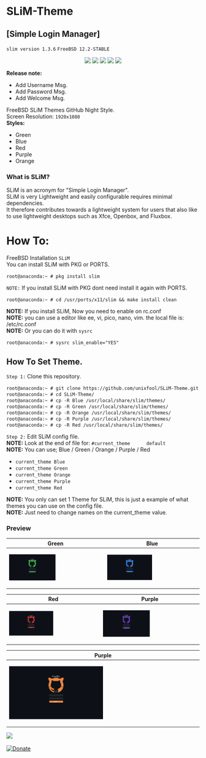 # SLiM-Theme 
## [Simple Login Manager]

 `slim version 1.3.6` `FreeBSD 12.2-STABLE`
 
<p align="center">
  <img src="https://img.shields.io/badge/Maintained%3F-Yes-green?style=for-the-badge">
  <img src="https://img.shields.io/github/license/unixfool/SLiM-Theme?style=for-the-badge">
  <img src="https://img.shields.io/github/stars/unixfool/SLiM-Theme?style=for-the-badge">
  <img src="https://img.shields.io/github/forks/unixfool/SLiM-Theme?color=teal&style=for-the-badge">
  <img src="https://img.shields.io/github/issues/unixfool/SLiM-Theme?color=violet&style=for-the-badge">
 </p>

<b>Release note:</b> 
 * Add Username Msg.
 * Add Password Msg.
 * Add Welcome Msg.

FreeBSD SLiM Themes GitHub Night Style. <br/>
Screen Resolution: `1920x1080`<br/>
<b>Styles:</b>
 * Green
 * Blue
 * Red
 * Purple
 * Orange

 
 ### What is SLiM?
 
 SLiM is an acronym for "Simple Login Manager". <br/>
 SLiM is very Lightweight and easily configurable requires minimal dependencies.<br/>
 It therefore contributes towards a lightweight system for users that also like to use lightweight desktops such as Xfce, Openbox, and Fluxbox.
 
 # How To:
 
 FreeBSD Installation `SLiM`<br/>
 You can install SLiM with PKG or PORTS.<br/>
 
 ```
root@anaconda:~ # pkg install slim
 ```
 
 `NOTE:` If you install SLiM with PKG dont need install it again with PORTS. 
 
 ```
 root@anaconda:~ # cd /usr/ports/x11/slim && make install clean
 ```
 
 
 <b>NOTE:</b> If you install SLiM, Now you need to enable on rc.conf<br/>
 <b>NOTE:</b> you can use a editor like ee, vi, pico, nano, vim. the local file is: /etc/rc.conf<br/>
 <b>NOTE:</b> Or you can do it with `sysrc`
 
  ```
 root@anaconda:~ # sysrc slim_enable="YES"
 ```
 
 
 ## How To Set Theme.
 
 `Step 1:` Clone this repository. 
 
 ```
 root@anaconda:~ # git clone https://github.com/unixfool/SLiM-Theme.git
 root@anaconda:~ # cd SLiM-Theme/
 root@anaconda:~ # cp -R Blue /usr/local/share/slim/themes/
 root@anaconda:~ # cp -R Green /usr/local/share/slim/themes/
 root@anaconda:~ # cp -R Orange /usr/local/share/slim/themes/
 root@anaconda:~ # cp -R Purple /usr/local/share/slim/themes/
 root@anaconda:~ # cp -R Red /usr/local/share/slim/themes/
 ```
 
 
 `Step 2:` Edit SLiM config file.<br/>
 <b>NOTE:</b> Look at the end of file for: `#current_theme      default`<br/>
 <b>NOTE:</b> You can use; Blue / Green / Orange / Purple / Red<br/>
 
  * `current_theme Blue`
  * `current_theme Green`
  * `current_theme Orange`
  * `current_theme Purple`
  * `current_theme Red`
  
 <b> NOTE:</b> You only can set 1 Theme for SLiM, this is just a example of what themes you can use on the config file.<br/>
 <b> NOTE:</b> Just need to change names on the current_theme value.
  
  

### Preview
  
<table>
<thead>
<tr>
<th>Green</th>
<th>Blue</th>
</tr>
</thead>
<tbody>
<tr>
<td>
<p><a target="_blank" rel="noopener noreferrer" href="https://raw.githubusercontent.com/unixfool/SLiM-Theme/main/Green/screenshot.png">
<img src="https://raw.githubusercontent.com/unixfool/SLiM-Theme/main/Green/screenshot.png" alt="img" style="max-width:50%;">
</a></p>
</td>
<td>
<p><a target="_blank" rel="noopener noreferrer" href="https://raw.githubusercontent.com/unixfool/SLiM-Theme/main/Blue/screenshot.png">
<img src="https://raw.githubusercontent.com/unixfool/SLiM-Theme/main/Blue/screenshot.png" alt="img" style="max-width:50%;"></a></p>
</td>
</tr>
</tbody>
</table>

<table>
<thead>
<tr>
<th>Red</th>
<th>Purple</th>
</tr>
</thead>
<tbody>
<tr>
<td>
<p><a target="_blank" rel="noopener noreferrer" href="https://raw.githubusercontent.com/unixfool/SLiM-Theme/main/Red/screenshot.png">
<img src="https://raw.githubusercontent.com/unixfool/SLiM-Theme/main/Red/screenshot.png" alt="img" style="max-width:50%;">
</a></p>
</td>
<td>
<p><a target="_blank" rel="noopener noreferrer" href="https://raw.githubusercontent.com/unixfool/SLiM-Theme/main/Purple/screenshot.png">
<img src="https://raw.githubusercontent.com/unixfool/SLiM-Theme/main/Purple/screenshot.png" alt="img" style="max-width:50%;"></a></p>
</td>
</tr>
</tbody>
</table>

<table>
<thead>
<tr>
<th>Purple</th>
</tr>
</thead>
<tbody>
<tr>
<td>
<p><a target="_blank" rel="noopener noreferrer" href="https://raw.githubusercontent.com/unixfool/SLiM-Theme/main/Orange/screenshot.png">
<img src="https://raw.githubusercontent.com/unixfool/SLiM-Theme/main/Orange/screenshot.png" alt="img" style="max-width:50%;">
</a></p>
</td>
</tr>
</tbody>
</table>
 
<p>
 <a href="https://www.buymeacoffee.com/unixfool"><img src="https://img.buymeacoffee.com/button-api/?text=Buy me a beer&emoji=🍺&slug=unixfool&button_colour=FFDD00&font_colour=000000&font_family=Cookie&outline_colour=000000&coffee_colour=ffffff"></a>
 
 [![Donate](https://img.shields.io/badge/Donate-PayPal-green.svg)](https://www.paypal.com/donate?hosted_button_id=UFGGRHGXKW64W)
 
 </p>
